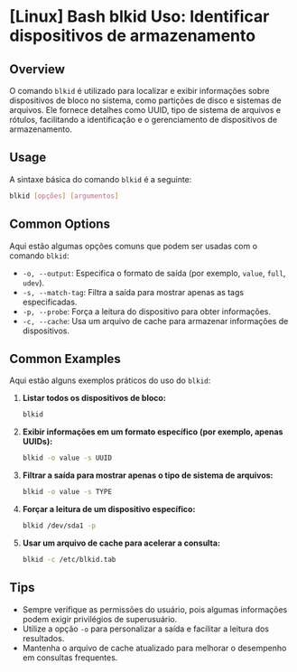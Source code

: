 # [Linux] Bash blkid Uso: Identificar dispositivos de armazenamento

## Overview
O comando `blkid` é utilizado para localizar e exibir informações sobre dispositivos de bloco no sistema, como partições de disco e sistemas de arquivos. Ele fornece detalhes como UUID, tipo de sistema de arquivos e rótulos, facilitando a identificação e o gerenciamento de dispositivos de armazenamento.

## Usage
A sintaxe básica do comando `blkid` é a seguinte:

```bash
blkid [opções] [argumentos]
```

## Common Options
Aqui estão algumas opções comuns que podem ser usadas com o comando `blkid`:

- `-o, --output`: Especifica o formato de saída (por exemplo, `value`, `full`, `udev`).
- `-s, --match-tag`: Filtra a saída para mostrar apenas as tags especificadas.
- `-p, --probe`: Força a leitura do dispositivo para obter informações.
- `-c, --cache`: Usa um arquivo de cache para armazenar informações de dispositivos.

## Common Examples
Aqui estão alguns exemplos práticos do uso do `blkid`:

1. **Listar todos os dispositivos de bloco:**
   ```bash
   blkid
   ```

2. **Exibir informações em um formato específico (por exemplo, apenas UUIDs):**
   ```bash
   blkid -o value -s UUID
   ```

3. **Filtrar a saída para mostrar apenas o tipo de sistema de arquivos:**
   ```bash
   blkid -o value -s TYPE
   ```

4. **Forçar a leitura de um dispositivo específico:**
   ```bash
   blkid /dev/sda1 -p
   ```

5. **Usar um arquivo de cache para acelerar a consulta:**
   ```bash
   blkid -c /etc/blkid.tab
   ```

## Tips
- Sempre verifique as permissões do usuário, pois algumas informações podem exigir privilégios de superusuário.
- Utilize a opção `-o` para personalizar a saída e facilitar a leitura dos resultados.
- Mantenha o arquivo de cache atualizado para melhorar o desempenho em consultas frequentes.